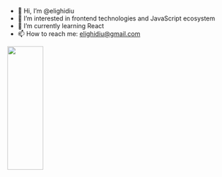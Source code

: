 
<!--
**elighidiu/EliGhidiu** is a ✨ _special_ ✨ repository because its `README.md` (this file) appears on your GitHub profile.

Here are some ideas to get you started:
-->
<!--

- 🔭 I’m currently working on ...
- 👯 I’m looking to collaborate on ...
- 🤔 I’m looking for help with ...
- 💬 Ask me about ...

- ⚡ Fun fact: ...
-->
- 👋 Hi, I’m @elighidiu
- 👀 I’m interested in frontend technologies and JavaScript ecosystem
- 🌱 I’m currently learning React 
- 📫 How to reach me: elighidiu@gmail.com 
 <img height="280em" width="40%" src="https://github-readme-stats.vercel.app/api/top-langs/?username=elighidiu" />
<!-- <img height="180em" width="100%" src="https://github-readme-stats.vercel.app/api?username=elighidiu&show_icons=true&hide_border=true&&count_private=true&include_all_commits=true" /> -->


